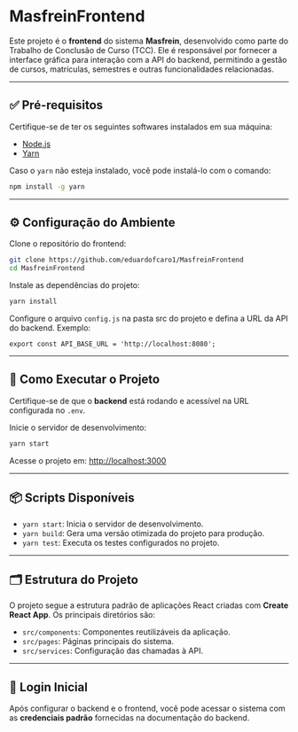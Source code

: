 # MasfreinFrontend

Este projeto é o **frontend** do sistema **Masfrein**, desenvolvido como parte do Trabalho de Conclusão de Curso (TCC). Ele é responsável por fornecer a interface gráfica para interação com a API do backend, permitindo a gestão de cursos, matrículas, semestres e outras funcionalidades relacionadas.

---

## ✅ Pré-requisitos

Certifique-se de ter os seguintes softwares instalados em sua máquina:

- [Node.js](https://nodejs.org/)
- [Yarn](https://yarnpkg.com/)

Caso o `yarn` não esteja instalado, você pode instalá-lo com o comando:

```bash
npm install -g yarn
```

---

## ⚙️ Configuração do Ambiente

Clone o repositório do frontend:

```bash
git clone https://github.com/eduardofcaro1/MasfreinFrontend
cd MasfreinFrontend
```

Instale as dependências do projeto:

```bash
yarn install
```

Configure o arquivo `config.js` na pasta src do projeto e defina a URL da API do backend. Exemplo:

```env
export const API_BASE_URL = 'http://localhost:8080';
```

---

## 🚀 Como Executar o Projeto

Certifique-se de que o **backend** está rodando e acessível na URL configurada no `.env`.

Inicie o servidor de desenvolvimento:

```bash
yarn start
```

Acesse o projeto em: [http://localhost:3000](http://localhost:3000)

---

## 📦 Scripts Disponíveis

- `yarn start`: Inicia o servidor de desenvolvimento.
- `yarn build`: Gera uma versão otimizada do projeto para produção.
- `yarn test`: Executa os testes configurados no projeto.

---

## 🗂 Estrutura do Projeto

O projeto segue a estrutura padrão de aplicações React criadas com **Create React App**. Os principais diretórios são:

- `src/components`: Componentes reutilizáveis da aplicação.
- `src/pages`: Páginas principais do sistema.
- `src/services`: Configuração das chamadas à API.

---

## 🔐 Login Inicial

Após configurar o backend e o frontend, você pode acessar o sistema com as **credenciais padrão** fornecidas na documentação do backend.